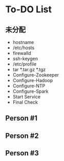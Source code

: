 # To-DO List

## 未分配

* hostname
* /etc/hosts
* firewalld
* ssh-keygen
* /etc/profile
* tar *.tar.gz *.tgz
* Configure-Zookeeper
* Configure-Hadoop
* Configure-NTP
* Configure-Spark
* Start Service
* Final Check

## Person #1

## Person #2

## Person #3
